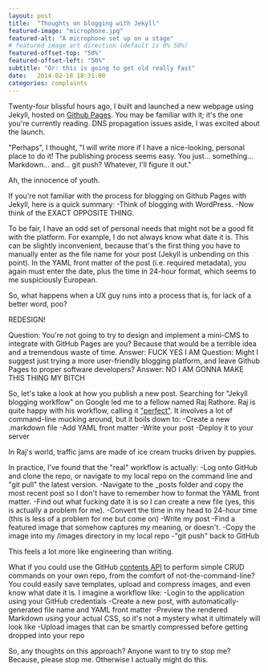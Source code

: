 ```yaml
---
layout: post
title:  "Thoughts on blogging with Jekyll"
featured-image: "microphone.jpg"
featured-alt: "A microphone set up on a stage"
# featured image art direction (default is 0% 50%)
featured-offset-top: "50%"
featured-offset-left: "50%"
subtitle: "Or: this is going to get old really fast"
date:   2014-02-18 18:31:00
categories: complaints
---
```


Twenty-four blissful hours ago, I built and launched a new webpage using Jekyll, hosted on [Github Pages](http://pages.github.com). You may be familiar with it; it's the one you're currently reading. DNS propagation issues aside, I was excited about the launch.

"Perhaps", I thought, "I will write more if I have a nice-looking, personal place to do it! The publishing process seems easy. You just... something... Markdown... and... git push? Whatever, I'll figure it out."

Ah, the innocence of youth.

If you're not familiar with the process for blogging on Github Pages with Jekyll, here is a quick summary:
-Think of blogging with WordPress.
-Now think of the EXACT OPPOSITE THING.

To be fair, I have an odd set of personal needs that might not be a good fit with the platform. For example, I do not always know what date it is. This can be slightly inconvenient, because that's the first thing you have to manually enter as the file name for your post (Jekyll is unbending on this point). In the YAML front matter of the post (i.e. required metadata), you again must enter the date, plus the time in 24-hour format, which seems to me suspiciously European.

So, what happens when a UX guy runs into a process that is, for lack of a better word, poo?

REDESIGN!

Question: You're not going to try to design and implement a mini-CMS to integrate with GitHub Pages are you? Because that would be a terrible idea and a tremendous waste of time.
Answer: FUCK YES I AM
Question: Might I suggest just trying a more user-friendly blogging platform, and leave Github Pages to proper software developers?
Answer: NO I AM GONNA MAKE THIS THING MY BITCH

So, let's take a look at how you publish a new post. Searching for "Jekyll blogging workflow" on Google led me to a fellow named Raj Rathore. Raj is quite happy with his workflow, calling it ["perfect"](http://qubitlogs.com/Workflow/2013/01/22/jekyll-blogging-reference-and-perfect-workflow-guide/#.UwPnMEJdU0o). It involves a lot of command-line mucking around, but it boils down to:
-Create a new .markdown file
-Add YAML front matter
-Write your post
-Deploy it to your server

In Raj's world, traffic jams are made of ice cream trucks driven by puppies.

In practice, I've found that the "real" workflow is actually:
-Log onto GitHub and clone the repo, or navigate to my local repo on the command line and "git pull" the latest version.
-Navigate to the _posts folder and copy the most recent post so I don't have to remember how to format the YAML front matter.
-Find out what fucking date it is so I can create a new file (yes, this is actually a problem for me).
-Convert the time in my head to 24-hour time (this is less of a problem for me but come on)
-Write my post
-Find a featured image that somehow captures my meaning, or doesn't.
-Copy the image into my /images directory in my local repo
-"git push" back to GitHub

This feels a lot more like engineering than writing.

What if you could use the GitHub [contents API](http://developer.github.com/v3/repos/contents/) to perform simple CRUD commands on your own repo, from the comfort of not-the-command-line? You could easily save templates, upload and compress images, and even know what date it is. I imagine a workflow like:
-Login to the application using your GitHub credentials
-Create a new post, with automatically-generated file name and YAML front matter
-Preview the rendered Markdown using your actual CSS, so it's not a mystery what it ultimately will look like
-Upload images that can be smartly compressed before getting dropped into your repo

So, any thoughts on this approach? Anyone want to try to stop me? Because, please stop me. Otherwise I actually might do this.